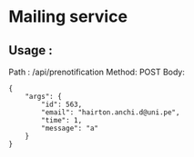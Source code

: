 # Mailing service

## Usage : 

Path : /api/prenotification
Method: POST
Body:

```
{
    "args": {
        "id": 563,
        "email": "hairton.anchi.d@uni.pe",
        "time": 1,
        "message": "a"
    }
}
```
